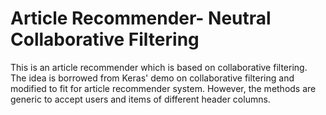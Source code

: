 # Article Recommender- Neutral Collaborative Filtering

This is an article recommender which is based on collaborative filtering. 
The idea is borrowed from Keras' demo on collaborative filtering 
and modified to fit for article recommender system. 
However, the methods are generic to accept users and items of different header columns.
